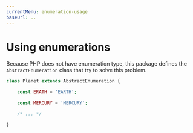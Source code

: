 ```yaml
---
currentMenu: enumeration-usage
baseUrl: ..
---
```


# Using enumerations

Because PHP does not have enumeration type, this package defines the `AbstractEnumeration` class
that try to solve this problem.

```php
class Planet extends AbstractEnumeration {

    const ERATH = 'EARTH';

    const MERCURY = 'MERCURY';

    /* ... */

}
```
